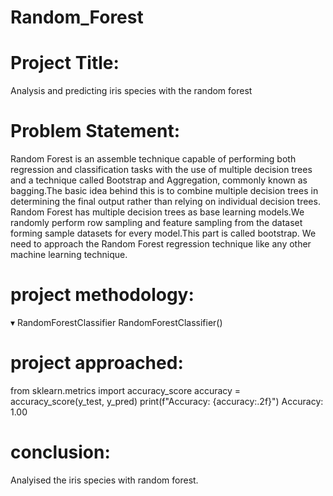# Random_Forest
# Project Title:
Analysis and predicting iris species with the random forest
# Problem Statement:
Random Forest is an assemble technique capable of performing both
regression and classification tasks with the use of multiple decision
trees and a technique called Bootstrap and Aggregation, commonly
known as bagging.The basic idea behind this is to combine multiple
decision trees in determining the final output rather than relying on
individual decision trees.
Random Forest has multiple decision trees as base learning
models.We randomly perform row sampling and feature sampling
from the dataset forming sample datasets for every model.This part is
called bootstrap.
We need to approach the Random Forest regression technique like any
other machine learning technique.
# project methodology:
▾ RandomForestClassifier
RandomForestClassifier()
# project approached:
from sklearn.metrics import accuracy_score
accuracy = accuracy_score(y_test, y_pred)
print(f"Accuracy: {accuracy:.2f}")
Accuracy: 1.00
# conclusion:
Analyised the iris species with random forest.
